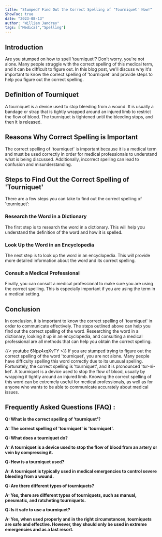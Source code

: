```yaml
---
title: "Stumped? Find Out the Correct Spelling of 'Tourniquet' Now!"
ShowToc: true 
date: "2023-08-13"
author: "William Jandrey" 
tags: ["Medical","Spelling"]
---
```

## Introduction

Are you stumped on how to spell 'tourniquet'? Don't worry, you're not alone. Many people struggle with the correct spelling of this medical term, and it can be difficult to figure out. In this blog post, we'll discuss why it's important to know the correct spelling of 'tourniquet' and provide steps to help you figure out the correct spelling.

## Definition of Tourniquet

A tourniquet is a device used to stop bleeding from a wound. It is usually a bandage or strap that is tightly wrapped around an injured limb to restrict the flow of blood. The tourniquet is tightened until the bleeding stops, and then it is released.

## Reasons Why Correct Spelling is Important

The correct spelling of 'tourniquet' is important because it is a medical term and must be used correctly in order for medical professionals to understand what is being discussed. Additionally, incorrect spelling can lead to confusion and misunderstanding.

## Steps to Find Out the Correct Spelling of 'Tourniquet'

There are a few steps you can take to find out the correct spelling of 'tourniquet':

### Research the Word in a Dictionary

The first step is to research the word in a dictionary. This will help you understand the definition of the word and how it is spelled.

### Look Up the Word in an Encyclopedia

The next step is to look up the word in an encyclopedia. This will provide more detailed information about the word and its correct spelling.

### Consult a Medical Professional

Finally, you can consult a medical professional to make sure you are using the correct spelling. This is especially important if you are using the term in a medical setting.

## Conclusion

In conclusion, it is important to know the correct spelling of 'tourniquet' in order to communicate effectively. The steps outlined above can help you find out the correct spelling of the word. Researching the word in a dictionary, looking it up in an encyclopedia, and consulting a medical professional are all methods that can help you obtain the correct spelling.

{{< youtube 6Npz4xqXvTY >}} 
If you are stumped trying to figure out the correct spelling of the word 'tourniquet', you are not alone. Many people have difficulty spelling this word correctly due to its unusual spelling. Fortunately, the correct spelling is 'tourniquet', and it is pronounced 'tur-ni-ket'. A tourniquet is a device used to stop the flow of blood, usually by wrapping it tightly around an injured limb. Knowing the correct spelling of this word can be extremely useful for medical professionals, as well as for anyone who wants to be able to communicate accurately about medical issues.

## Frequently Asked Questions (FAQ) :
**Q: What is the correct spelling of 'tourniquet'?**

**A: The correct spelling of 'tourniquet' is 'tourniquet'.**

**Q: What does a tourniquet do?**

**A: A tourniquet is a device used to stop the flow of blood from an artery or vein by compressing it.**

**Q: How is a tourniquet used?**

**A: A tourniquet is typically used in medical emergencies to control severe bleeding from a wound.**

**Q: Are there different types of tourniquets?**

**A: Yes, there are different types of tourniquets, such as manual, pneumatic, and ratcheting tourniquets.**

**Q: Is it safe to use a tourniquet?**

**A: Yes, when used properly and in the right circumstances, tourniquets are safe and effective. However, they should only be used in extreme emergencies and as a last resort.**





